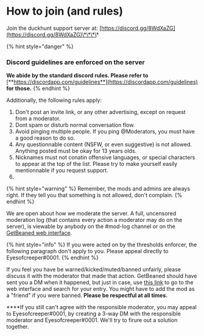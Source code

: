 # How to join \(and rules\)

Join the duckhunt support server at: [https://discord.gg/8WdXaZG](https://discord.gg/8WdXaZG)\*\*\*\*

{% hint style="danger" %}
### **Discord guidelines are enforced on the server**

**We abide by the standard discord rules. Please refer to** [**https://discordapp.com/guidelines**](https://discordapp.com/guidelines) **for those.**
{% endhint %}

Additionally, the following rules apply:

1. Don't post an invite link, or any other advertising, except on request from a moderator.
2. Dont spam or disturb normal conversation flow.
3. Avoid pinging multiple people. If you ping @Moderators, you must have a good reason to do so. 
4. Any questionnable content \(NSFW, or even suggestive\) is not allowed. Anything posted must be okay for 13 years olds.
5. Nicknames must not conatin offensive languages, or special characters to appear at the top of the list. Please try to make yourself easily mentionnable if you request support.
6. 
{% hint style="warning" %}
Remember, the mods and admins are always right. If they tell you that something is not allowed, don't complain.
{% endhint %}

We are open about how we moderate the server. A full, uncensored moderation log \(that contains every action a moderator may do on the server\), is viewable by anybody on the \#mod-log channel or on the [GetBeaned web interface](https://getbeaned.me/guilds/195260081036591104).

{% hint style="info" %}
If you were acted on by the thresholds enforcer, the following paragraph don't apply to you. Please appeal directly to Eyesofcreeper\#0001.
{% endhint %}

If you feel you have be warned/kicked/muted/banned unfairly, please discuss it with the moderator that made that action. GetBeaned should have sent you a DM when it happened, but just in case, use [this link](https://getbeaned.me/guilds/195260081036591104) to go to the web interface and search for your entry. You might have to add the mod as a "friend" if you were banned. **Please be respectful at all times.**

  
****If you still can't agree with the responsible moderator, you may appeal to Eyesofcreeper\#0001, by creating a 3-way DM with the responsible moderator and Eyesofcreeper\#0001. We'll try to firure out a solution together.

